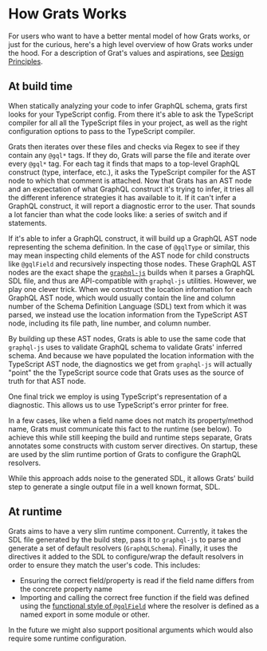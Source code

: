 # How Grats Works

For users who want to have a better mental model of how Grats works, or just for the curious, here's a high level overview of how Grats works under the hood. For a description of Grat's values and aspirations, see [Design Principles](./04-design-principles.md).

## At build time

When statically analyzing your code to infer GraphQL schema, grats first looks for your TypeScript config. From there it's able to ask the TypeScript compiler for all all the TypeScript files in your project, as well as the right configuration options to pass to the TypeScript compiler.

Grats then iterates over these files and checks via Regex to see if they contain any `@gql*` tags. If they do, Grats will parse the file and iterate over every `@gql*` tag. For each tag it finds that maps to a top-level GraphQL construct (type, interface, etc.), it asks the TypeScript compiler for the AST node to which that comment is attached. Now that Grats has an AST node and an expectation of what GraphQL construct it's trying to infer, it tries all the different inference strategies it has available to it. If it can't infer a GraphQL construct, it will report a diagnostic error to the user. That sounds a lot fancier than what the code looks like: a series of switch and if statements.

If it's able to infer a GraphQL construct, it will build up a GraphQL AST node representing the schema definition. In the case of `@gqlType` or similar, this may mean inspecting child elements of the AST node for child constructs like `@gqlField` and recursively inspecting those nodes. These GraphQL AST nodes are the exact shape the [`graphql-js`](https://graphql.org/graphql-js/) builds when it parses a GraphQL SDL file, and thus are API-compatible with `graphql-js` utilities. However, we play one clever trick. When we construct the location information for each GraphQL AST node, which would usually contain the line and column number of the Schema Definition Language (SDL) text from which it was parsed, we instead use the location information from the TypeScript AST node, including its file path, line number, and column number.

By building up these AST nodes, Grats is able to use the same code that `graphql-js` uses to validate GraphQL schema to validate Grats' inferred schema. And because we have populated the location information with the TypeScript AST node, the diagnostics we get from `graphql-js` will actually "point" the the TypeScript source code that Grats uses as the source of truth for that AST node.

One final trick we employ is using TypeScript's representation of a diagnostic. This allows us to use TypeScript's error printer for free.

In a few cases, like when a field name does not match its property/method name, Grats must communicate this fact to the runtime (see below). To achieve this while still keeping the build and runtime steps separate, Grats annotates some constructs with custom server directives. On startup, these are used by the slim runtime portion of Grats to configure the GraphQL resolvers.

While this approach adds noise to the generated SDL, it allows Grats' build step to generate a single output file in a well known format, SDL.

## At runtime

Grats aims to have a very slim runtime component. Currently, it takes the SDL file generated by the build step, pass it to `graphql-js` to parse and generate a set of default resolvers (`GraphQLSchema`). Finally, it uses the directives it added to the SDL to configure/wrap the default resolvers in order to ensure they match the user's code. This includes:

- Ensuring the correct field/property is read if the field name differs from the concrete property name
- Importing and calling the correct free function if the field was defined using the [functional style of `@gqlField`](../04-dockblock-tags/02-fields.mdx#functional-style-fields) where the resolver is defined as a named export in some module or other.

In the future we might also support positional arguments which would also require some runtime configuration.
